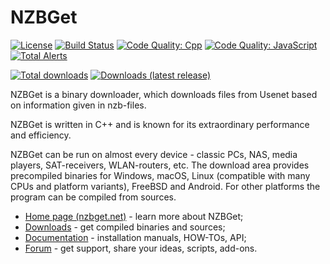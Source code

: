 # NZBGet #
[![License](https://img.shields.io/badge/license-GPL-blue.svg)](http://www.gnu.org/licenses/)
[![Build Status](https://img.shields.io/travis/nzbget/nzbget/develop.svg)](https://travis-ci.org/nzbget/nzbget)
[![Code Quality: Cpp](https://img.shields.io/lgtm/grade/cpp/g/nzbget/nzbget.svg?label=code%20quality:%20c%2b%2b)](https://lgtm.com/projects/g/nzbget/nzbget/context:cpp)
[![Code Quality: JavaScript](https://img.shields.io/lgtm/grade/javascript/g/nzbget/nzbget.svg?label=code%20quality:%20js)](https://lgtm.com/projects/g/nzbget/nzbget/context:javascript)
[![Total Alerts](https://img.shields.io/lgtm/alerts/g/nzbget/nzbget.svg)](https://lgtm.com/projects/g/nzbget/nzbget/alerts)

[![Total downloads](https://img.shields.io/github/downloads/nzbget/nzbget/total.svg)](https://github.com/nzbget/nzbget/releases)
[![Downloads (latest release)](https://img.shields.io/github/downloads/nzbget/nzbget/latest/total.svg?label=latest%20release)](https://github.com/nzbget/nzbget/releases/latest)

NZBGet is a binary downloader, which downloads files from Usenet
based on information given in nzb-files. 

NZBGet is written in C++ and is known for its extraordinary performance and efficiency.

NZBGet can be run on almost every device - classic PCs, NAS, media players, SAT-receivers, WLAN-routers, etc.
The download area provides precompiled binaries
for Windows, macOS, Linux (compatible with many CPUs and platform variants), FreeBSD and Android. For other platforms
the program can be compiled from sources.

- [Home page (nzbget.net)](http://nzbget.net) - learn more about NZBGet;
- [Downloads](http://nzbget.net/download) - get compiled binaries and sources;
- [Documentation](http://nzbget.net/documentation) - installation manuals, HOW-TOs, API;
- [Forum](http://forum.nzbget.net) - get support, share your ideas, scripts, add-ons.

